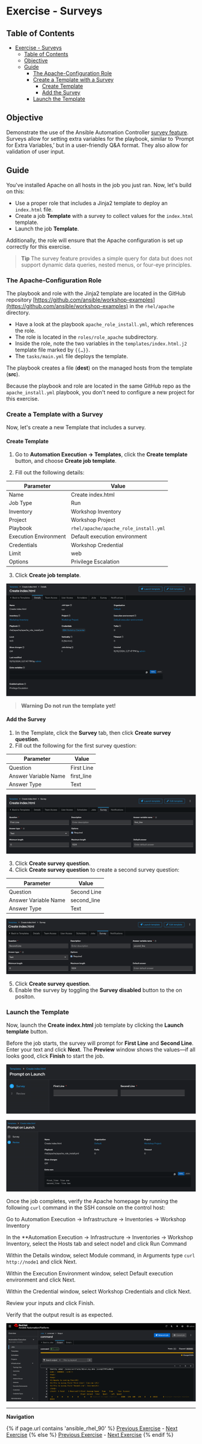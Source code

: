# Exercise - Surveys

## Table of Contents

- [Exercise - Surveys](#exercise---surveys)
  - [Table of Contents](#table-of-contents)
  - [Objective](#objective)
  - [Guide](#guide)
    - [The Apache-Configuration Role](#the-apache-configuration-role)
    - [Create a Template with a Survey](#create-a-template-with-a-survey)
      - [Create Template](#create-template)
      - [Add the Survey](#add-the-survey)
    - [Launch the Template](#launch-the-template)

## Objective

Demonstrate the use of the Ansible Automation Controller [survey feature](https://docs.redhat.com/en/documentation/red_hat_ansible_automation_platform/latest/html/using_automation_execution/controller-job-templates#controller-surveys-in-job-templates). Surveys allow for setting extra variables for the playbook, similar to ‘Prompt for Extra Variables,’ but in a user-friendly Q&A format. They also allow for validation of user input.

## Guide

You've installed Apache on all hosts in the job you just ran. Now, let's build on this:

- Use a proper role that includes a Jinja2 template to deploy an `index.html` file.
- Create a job **Template** with a survey to collect values for the `index.html` template.
- Launch the job **Template**.

Additionally, the role will ensure that the Apache configuration is set up correctly for this exercise.

> **Tip**
> The survey feature provides a simple query for data but does not support dynamic data queries, nested menus, or four-eye principles.

### The Apache-Configuration Role

The playbook and role with the Jinja2 template are located in the GitHub repository [https://github.com/ansible/workshop-examples](https://github.com/ansible/workshop-examples) in the `rhel/apache` directory.

- Have a look at the playbook `apache_role_install.yml`, which references the role.
- The role is located in the `roles/role_apache` subdirectory.
- Inside the role, note the two variables in the `templates/index.html.j2` template file marked by `{{…​}}`.
- The `tasks/main.yml` file deploys the template.

The playbook creates a file (**dest**) on the managed hosts from the template (**src**).

Because the playbook and role are located in the same GitHub repo as the `apache_install.yml` playbook, you don't need to configure a new project for this exercise.


### Create a Template with a Survey

Now, let's create a new Template that includes a survey.

#### Create Template

1. Go to **Automation Execution → Templates**, click the **Create template** button, and choose **Create job template**.

2. Fill out the following details:

| Parameter                  | Value                           |
|-----------------------------|---------------------------------|
| Name                        | Create index.html               |
| Job Type                    | Run                             |
| Inventory                   | Workshop Inventory              |
| Project                     | Workshop Project                |
| Playbook                    | `rhel/apache/apache_role_install.yml` |
| Execution Environment        | Default execution environment   |
| Credentials                 | Workshop Credential             |
| Limit                       | web                             |
| Options                     | Privilege Escalation            |

3. Click **Create job template**.

![template details](images/template_details.png)

> **Warning**
> **Do not run the template yet!**

#### Add the Survey

1. In the Template, click the **Survey** tab, then click **Create survey question**.
2. Fill out the following for the first survey question:

| Parameter                  | Value           |
|-----------------------------|-----------------|
| Question                    | First Line      |
| Answer Variable Name        | first_line      |
| Answer Type                 | Text            |

![Survey Q1](images/survey_q1.png)

3. Click **Create survey question**.
4. Click **Create survey question** to create a second survey question:

| Parameter                  | Value           |
|-----------------------------|-----------------|
| Question                    | Second Line     |
| Answer Variable Name        | second_line     |
| Answer Type                 | Text            |

![Survey Q2](images/survey_q2.png)

5. Click **Create survey question**.
6. Enable the survey by toggling the **Survey disabled** button to the on positon.

### Launch the Template

Now, launch the **Create index.html** job template by clicking the **Launch template** button.

Before the job starts, the survey will prompt for **First Line** and **Second Line**. Enter your text and click **Next**. The **Preview** window shows the values—if all looks good, click **Finish** to start the job.

![Survey Launch](images/survey_launch.png)

![Survey Review](images/survey_review.png)

Once the job completes, verify the Apache homepage by running the following `curl` command in the SSH console on the control host:

Go to Automation Execution → Infrastructure → Inventories → Workshop Inventory

In the **Automation Execution → Infrastructure → Inventories → Workshop Inventory, select the Hosts tab and select node1 and click Run Command

Within the Details window, select Module command, in Arguments type `curl http://node1` and click Next.

Within the Execution Environment window, select Default execution environment and click Next.

Within the Credential window, select Workshop Credentials and click Next.

Review your inputs and click Finish.

Verify that the output result is as expected.


![Run Command](images/run_command.png)

---
**Navigation**
<br>

{% if page.url contains 'ansible_rhel_90' %}
[Previous Exercise](../4-variables) - [Next Exercise](../../ansible_rhel_90/6-system-roles/)
{% else %}
[Previous Exercise](../2.4-workflows/) - [Next Exercise](../2.6-rbac/)
{% endif %}
